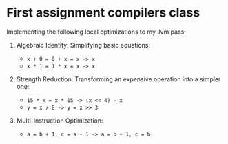 # First assignment compilers class

Implementing the following local optimizations to my llvm pass:

1. Algebraic Identity: Simplifying basic equations:
    - `x + 0 = 0 + x = x -> x`
    - `x * 1 = 1 * x = x -> x`

2. Strength Reduction: Transforming an expensive operation into a simpler one:
    - `15 * x = x * 15 -> (x << 4) - x`
    - `y = x / 8 -> y = x >> 3`

3. Multi-Instruction Optimization:
    - `a = b + 1, c = a - 1 -> a = b + 1, c = b`
